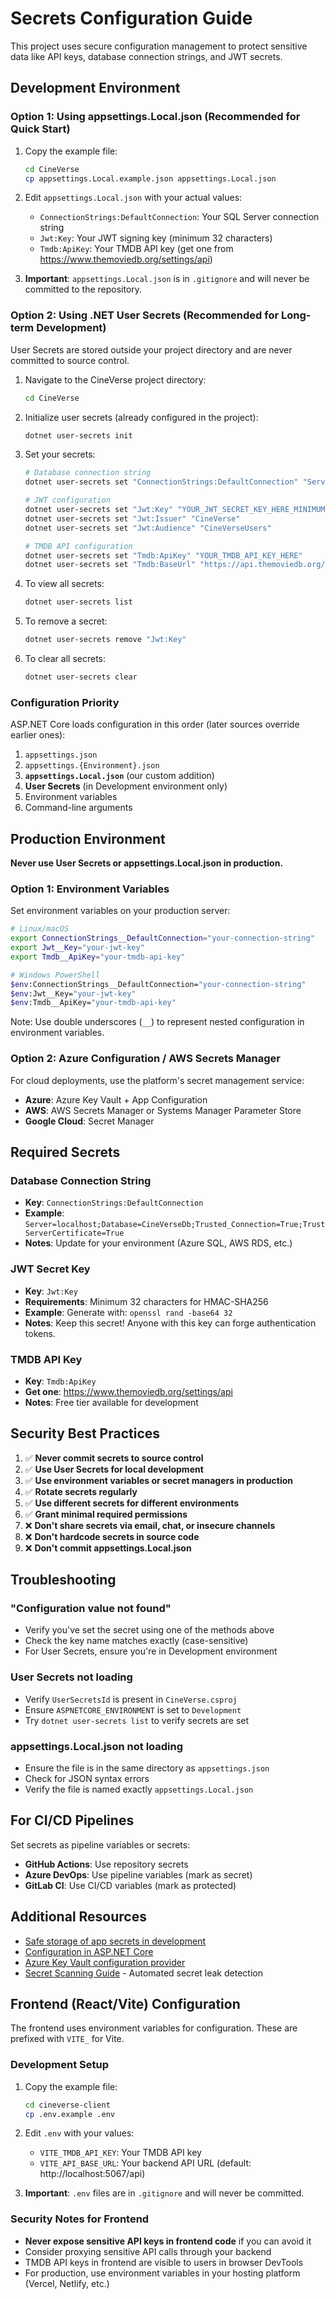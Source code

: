 # Secrets Configuration Guide

This project uses secure configuration management to protect sensitive data like API keys, database connection strings, and JWT secrets.

## Development Environment

### Option 1: Using appsettings.Local.json (Recommended for Quick Start)

1. Copy the example file:
   ```bash
   cd CineVerse
   cp appsettings.Local.example.json appsettings.Local.json
   ```

2. Edit `appsettings.Local.json` with your actual values:
   - `ConnectionStrings:DefaultConnection`: Your SQL Server connection string
   - `Jwt:Key`: Your JWT signing key (minimum 32 characters)
   - `Tmdb:ApiKey`: Your TMDB API key (get one from https://www.themoviedb.org/settings/api)

3. **Important**: `appsettings.Local.json` is in `.gitignore` and will never be committed to the repository.

### Option 2: Using .NET User Secrets (Recommended for Long-term Development)

User Secrets are stored outside your project directory and are never committed to source control.

1. Navigate to the CineVerse project directory:
   ```bash
   cd CineVerse
   ```

2. Initialize user secrets (already configured in the project):
   ```bash
   dotnet user-secrets init
   ```

3. Set your secrets:
   ```bash
   # Database connection string
   dotnet user-secrets set "ConnectionStrings:DefaultConnection" "Server=localhost;Database=CineVerseDb;Trusted_Connection=True;TrustServerCertificate=True"
   
   # JWT configuration
   dotnet user-secrets set "Jwt:Key" "YOUR_JWT_SECRET_KEY_HERE_MINIMUM_32_CHARACTERS_LONG"
   dotnet user-secrets set "Jwt:Issuer" "CineVerse"
   dotnet user-secrets set "Jwt:Audience" "CineVerseUsers"
   
   # TMDB API configuration
   dotnet user-secrets set "Tmdb:ApiKey" "YOUR_TMDB_API_KEY_HERE"
   dotnet user-secrets set "Tmdb:BaseUrl" "https://api.themoviedb.org/3/"
   ```

4. To view all secrets:
   ```bash
   dotnet user-secrets list
   ```

5. To remove a secret:
   ```bash
   dotnet user-secrets remove "Jwt:Key"
   ```

6. To clear all secrets:
   ```bash
   dotnet user-secrets clear
   ```

### Configuration Priority

ASP.NET Core loads configuration in this order (later sources override earlier ones):

1. `appsettings.json`
2. `appsettings.{Environment}.json`
3. **`appsettings.Local.json`** (our custom addition)
4. **User Secrets** (in Development environment only)
5. Environment variables
6. Command-line arguments

## Production Environment

**Never use User Secrets or appsettings.Local.json in production.**

### Option 1: Environment Variables

Set environment variables on your production server:

```bash
# Linux/macOS
export ConnectionStrings__DefaultConnection="your-connection-string"
export Jwt__Key="your-jwt-key"
export Tmdb__ApiKey="your-tmdb-api-key"

# Windows PowerShell
$env:ConnectionStrings__DefaultConnection="your-connection-string"
$env:Jwt__Key="your-jwt-key"
$env:Tmdb__ApiKey="your-tmdb-api-key"
```

Note: Use double underscores (`__`) to represent nested configuration in environment variables.

### Option 2: Azure Configuration / AWS Secrets Manager

For cloud deployments, use the platform's secret management service:

- **Azure**: Azure Key Vault + App Configuration
- **AWS**: AWS Secrets Manager or Systems Manager Parameter Store
- **Google Cloud**: Secret Manager

## Required Secrets

### Database Connection String
- **Key**: `ConnectionStrings:DefaultConnection`
- **Example**: `Server=localhost;Database=CineVerseDb;Trusted_Connection=True;TrustServerCertificate=True`
- **Notes**: Update for your environment (Azure SQL, AWS RDS, etc.)

### JWT Secret Key
- **Key**: `Jwt:Key`
- **Requirements**: Minimum 32 characters for HMAC-SHA256
- **Example**: Generate with: `openssl rand -base64 32`
- **Notes**: Keep this secret! Anyone with this key can forge authentication tokens.

### TMDB API Key
- **Key**: `Tmdb:ApiKey`
- **Get one**: https://www.themoviedb.org/settings/api
- **Notes**: Free tier available for development

## Security Best Practices

1. ✅ **Never commit secrets to source control**
2. ✅ **Use User Secrets for local development**
3. ✅ **Use environment variables or secret managers in production**
4. ✅ **Rotate secrets regularly**
5. ✅ **Use different secrets for different environments**
6. ✅ **Grant minimal required permissions**
7. ❌ **Don't share secrets via email, chat, or insecure channels**
8. ❌ **Don't hardcode secrets in source code**
9. ❌ **Don't commit appsettings.Local.json**

## Troubleshooting

### "Configuration value not found"
- Verify you've set the secret using one of the methods above
- Check the key name matches exactly (case-sensitive)
- For User Secrets, ensure you're in Development environment

### User Secrets not loading
- Verify `UserSecretsId` is present in `CineVerse.csproj`
- Ensure `ASPNETCORE_ENVIRONMENT` is set to `Development`
- Try `dotnet user-secrets list` to verify secrets are set

### appsettings.Local.json not loading
- Ensure the file is in the same directory as `appsettings.json`
- Check for JSON syntax errors
- Verify the file is named exactly `appsettings.Local.json`

## For CI/CD Pipelines

Set secrets as pipeline variables or secrets:

- **GitHub Actions**: Use repository secrets
- **Azure DevOps**: Use pipeline variables (mark as secret)
- **GitLab CI**: Use CI/CD variables (mark as protected)

## Additional Resources

- [Safe storage of app secrets in development](https://learn.microsoft.com/en-us/aspnet/core/security/app-secrets)
- [Configuration in ASP.NET Core](https://learn.microsoft.com/en-us/aspnet/core/fundamentals/configuration/)
- [Azure Key Vault configuration provider](https://learn.microsoft.com/en-us/aspnet/core/security/key-vault-configuration)
- [Secret Scanning Guide](docs/Secret-Scanning.md) - Automated secret leak detection

## Frontend (React/Vite) Configuration

The frontend uses environment variables for configuration. These are prefixed with `VITE_` for Vite.

### Development Setup

1. Copy the example file:
   ```bash
   cd cineverse-client
   cp .env.example .env
   ```

2. Edit `.env` with your values:
   - `VITE_TMDB_API_KEY`: Your TMDB API key
   - `VITE_API_BASE_URL`: Your backend API URL (default: http://localhost:5067/api)

3. **Important**: `.env` files are in `.gitignore` and will never be committed.

### Security Notes for Frontend

- **Never expose sensitive API keys in frontend code** if you can avoid it
- Consider proxying sensitive API calls through your backend
- TMDB API keys in frontend are visible to users in browser DevTools
- For production, use environment variables in your hosting platform (Vercel, Netlify, etc.)
